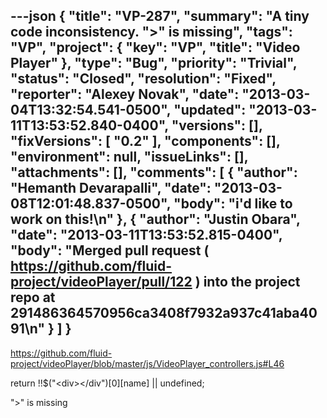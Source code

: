 ---json
{
  "title": "VP-287",
  "summary": "A tiny code inconsistency. \">\" is missing",
  "tags": "VP",
  "project": {
    "key": "VP",
    "title": "Video Player"
  },
  "type": "Bug",
  "priority": "Trivial",
  "status": "Closed",
  "resolution": "Fixed",
  "reporter": "Alexey Novak",
  "date": "2013-03-04T13:32:54.541-0500",
  "updated": "2013-03-11T13:53:52.840-0400",
  "versions": [],
  "fixVersions": [
    "0.2"
  ],
  "components": [],
  "environment": null,
  "issueLinks": [],
  "attachments": [],
  "comments": [
    {
      "author": "Hemanth Devarapalli",
      "date": "2013-03-08T12:01:48.837-0500",
      "body": "i'd like to work on this!\n"
    },
    {
      "author": "Justin Obara",
      "date": "2013-03-11T13:53:52.815-0400",
      "body": "Merged pull request ( <https://github.com/fluid-project/videoPlayer/pull/122> ) into the project repo at 291486364570956ca3408f7932a937c41aba4091\n"
    }
  ]
}
---
<https://github.com/fluid-project/videoPlayer/blob/master/js/VideoPlayer_controllers.js#L46>

return !!$("\<div>\</div")\[0]\[name] || undefined;

">" is missing

        